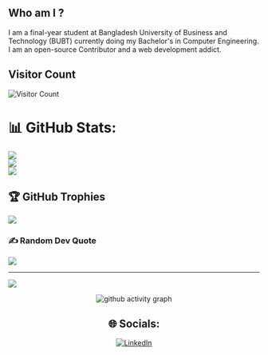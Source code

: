 ## Who am I ?
I am a final-year student at Bangladesh University of Business and Technology (BUBT) currently doing my Bachelor's in Computer Engineering. I am an open-source Contributor and a web development addict.

<!--
**Ibrahim-Khalil5/Ibrahim-Khalil5** is a ✨ _special_ ✨ repository because its `README.md` (this file) appears on your GitHub profile.

Here are some ideas to get you started:

- 🔭 I’m currently working on ...
- 🌱 I’m currently learning ...
- 👯 I’m looking to collaborate on ...
- 🤔 I’m looking for help with ...
- 💬 Ask me about ...
- 📫 How to reach me: ...
- 😄 Pronouns: ...
- ⚡ Fun fact: ...
-->
## Visitor Count
![Visitor Count](https://profile-counter.glitch.me/Ibrahim-Khalil5/count.svg)

# 📊 GitHub Stats:
![](https://github-readme-stats.vercel.app/api?username=Ibrahim-Khalil5&theme=gotham&hide_border=false&include_all_commits=false&count_private=false)<br/>
![](https://github-readme-streak-stats.herokuapp.com/?user=Ibrahim-Khalil5&theme=gotham&hide_border=false)<br/>
![](https://github-readme-stats.vercel.app/api/top-langs/?username=Ibrahim-Khalil5&theme=gotham&hide_border=false&include_all_commits=false&count_private=false&layout=compact)

## 🏆 GitHub Trophies
![](https://github-profile-trophy.vercel.app/?username=Ibrahim-Khalil5&theme=dracula&no-frame=true&no-bg=false&margin-w=4)

### ✍️ Random Dev Quote
![](https://quotes-github-readme.vercel.app/api?type=horizontal&theme=radical)

---
[![](https://visitcount.itsvg.in/api?id=Ibrahim-Khalil5&icon=0&color=0)](https://visitcount.itsvg.in)

<!-- Proudly created with GPRM ( https://gprm.itsvg.in ) -->
 
 <div align="center">
     
     
![github activity graph](https://activity-graph.herokuapp.com/graph?username=Ibrahim-Khalil5&theme=dracula&layout=compact&title_color=FF69B4&hide_border=true&area=true)
</div>
 
<div align="center">

## 🌐 Socials:
[![LinkedIn](https://img.shields.io/badge/LinkedIn-%230077B5.svg?logo=linkedin&logoColor=white)](https://linkedin.com/in/https://www.linkedin.com/in/hrshammo/) 
 
